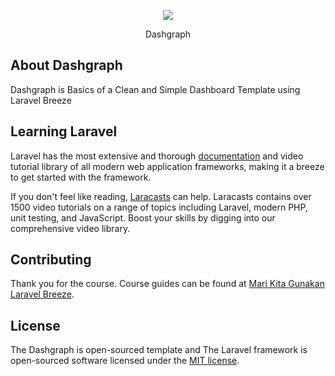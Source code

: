 <p align="center"><a href="https://www.instagram.com/jusanomalic/" target="_blank"><img src="https://cdn.dribbble.com/users/4674024/screenshots/9512223/media/c00fe1de57846d2e581df0a273ebe976.png?compress=1&resize=100x100"></a></p>

<p align="center">Dashgraph</p>

## About Dashgraph

Dashgraph is Basics of a Clean and Simple Dashboard Template using Laravel Breeze

## Learning Laravel

Laravel has the most extensive and thorough [documentation](https://laravel.com/docs) and video tutorial library of all modern web application frameworks, making it a breeze to get started with the framework.

If you don't feel like reading, [Laracasts](https://laracasts.com) can help. Laracasts contains over 1500 video tutorials on a range of topics including Laravel, modern PHP, unit testing, and JavaScript. Boost your skills by digging into our comprehensive video library.

## Contributing

Thank you for the course. Course guides can be found at [Mari Kita Gunakan Laravel Breeze](https://parsinta.com/series/mari-kita-gunakan-laravel-breeze-0MLVWW).

## License

The Dashgraph is open-sourced template and The Laravel framework is open-sourced software licensed under the [MIT license](https://opensource.org/licenses/MIT).
